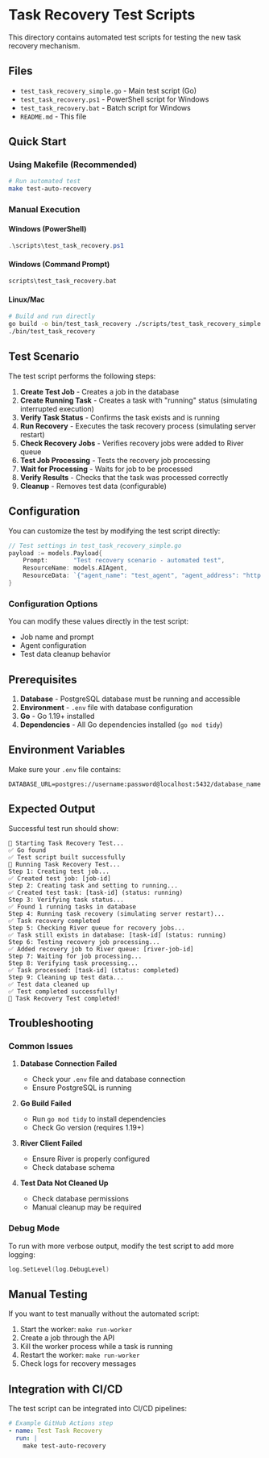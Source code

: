 # Task Recovery Test Scripts

This directory contains automated test scripts for testing the new task recovery mechanism.

## Files

- `test_task_recovery_simple.go` - Main test script (Go)
- `test_task_recovery.ps1` - PowerShell script for Windows
- `test_task_recovery.bat` - Batch script for Windows
- `README.md` - This file

## Quick Start

### Using Makefile (Recommended)

```bash
# Run automated test
make test-auto-recovery
```

### Manual Execution

#### Windows (PowerShell)
```powershell
.\scripts\test_task_recovery.ps1
```

#### Windows (Command Prompt)
```cmd
scripts\test_task_recovery.bat
```

#### Linux/Mac
```bash
# Build and run directly
go build -o bin/test_task_recovery ./scripts/test_task_recovery_simple.go
./bin/test_task_recovery
```

## Test Scenario

The test script performs the following steps:

1. **Create Test Job** - Creates a job in the database
2. **Create Running Task** - Creates a task with "running" status (simulating interrupted execution)
3. **Verify Task Status** - Confirms the task exists and is running
4. **Run Recovery** - Executes the task recovery process (simulating server restart)
5. **Check Recovery Jobs** - Verifies recovery jobs were added to River queue
6. **Test Job Processing** - Tests the recovery job processing
7. **Wait for Processing** - Waits for job to be processed
8. **Verify Results** - Checks that the task was processed correctly
9. **Cleanup** - Removes test data (configurable)

## Configuration

You can customize the test by modifying the test script directly:

```go
// Test settings in test_task_recovery_simple.go
payload := models.Payload{
    Prompt:       "Test recovery scenario - automated test",
    ResourceName: models.AIAgent,
    ResourceData: `{"agent_name": "test_agent", "agent_address": "http://localhost:8080"}`,
}
```

### Configuration Options

You can modify these values directly in the test script:
- Job name and prompt
- Agent configuration
- Test data cleanup behavior

## Prerequisites

1. **Database** - PostgreSQL database must be running and accessible
2. **Environment** - `.env` file with database configuration
3. **Go** - Go 1.19+ installed
4. **Dependencies** - All Go dependencies installed (`go mod tidy`)

## Environment Variables

Make sure your `.env` file contains:

```env
DATABASE_URL=postgres://username:password@localhost:5432/database_name
```

## Expected Output

Successful test run should show:

```
🚀 Starting Task Recovery Test...
✅ Go found
✅ Test script built successfully
🧪 Running Task Recovery Test...
Step 1: Creating test job...
✅ Created test job: [job-id]
Step 2: Creating task and setting to running...
✅ Created test task: [task-id] (status: running)
Step 3: Verifying task status...
✅ Found 1 running tasks in database
Step 4: Running task recovery (simulating server restart)...
✅ Task recovery completed
Step 5: Checking River queue for recovery jobs...
✅ Task still exists in database: [task-id] (status: running)
Step 6: Testing recovery job processing...
✅ Added recovery job to River queue: [river-job-id]
Step 7: Waiting for job processing...
Step 8: Verifying task processing...
✅ Task processed: [task-id] (status: completed)
Step 9: Cleaning up test data...
✅ Test data cleaned up
✅ Test completed successfully!
🎉 Task Recovery Test completed!
```

## Troubleshooting

### Common Issues

1. **Database Connection Failed**
   - Check your `.env` file and database connection
   - Ensure PostgreSQL is running

2. **Go Build Failed**
   - Run `go mod tidy` to install dependencies
   - Check Go version (requires 1.19+)

3. **River Client Failed**
   - Ensure River is properly configured
   - Check database schema

4. **Test Data Not Cleaned Up**
   - Check database permissions
   - Manual cleanup may be required

### Debug Mode

To run with more verbose output, modify the test script to add more logging:

```go
log.SetLevel(log.DebugLevel)
```

## Manual Testing

If you want to test manually without the automated script:

1. Start the worker: `make run-worker`
2. Create a job through the API
3. Kill the worker process while a task is running
4. Restart the worker: `make run-worker`
5. Check logs for recovery messages

## Integration with CI/CD

The test script can be integrated into CI/CD pipelines:

```yaml
# Example GitHub Actions step
- name: Test Task Recovery
  run: |
    make test-auto-recovery
```
